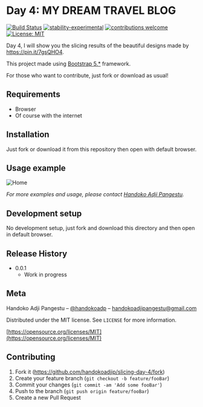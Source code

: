 # Day 4: MY DREAM TRAVEL BLOG

[![Build Status](https://travis-ci.org/dwyl/esta.svg?branch=master)](https://github.com/handokoadjip/slicing-day-4)
[![stability-experimental](https://img.shields.io/badge/stability-experimental-orange.svg)](https://github.com/handokoadjip/slicing-day-4)
[![contributions welcome](https://img.shields.io/badge/contributions-welcome-brightgreen.svg?style=flat)](https://github.com/handokoadjip/slicing-day-4/fork)
[![License: MIT](https://img.shields.io/badge/License-MIT-yellow.svg)](https://opensource.org/licenses/MIT)

Day 4, I will show you the slicing results of the beautiful designs made by https://pin.it/7gsQHO4.

This project made using [Bootstrap 5.\*](https://getbootstrap.com/docs/5.1/getting-started/introduction/) framework.

For those who want to contribute, just fork or download as usual!

## Requirements

- Browser
- Of course with the internet

## Installation

Just fork or download it from this repository then open with default browser.

## Usage example

![Home](https://bebaskripsi.000webhostapp.com/slicing-day-4/home.png)

_For more examples and usage, please contact [Handoko Adji Pangestu](https://www.instagram.com/handokoadp/)._

## Development setup

No development setup, just fork and download this directory and then open in default browser.

## Release History

- 0.0.1
  - Work in progress

## Meta

Handoko Adji Pangestu – [@handokoadp](https://www.instagram.com/handokoadp/) – handokoadjipangestu@gmail.com

Distributed under the MIT license. See `LICENSE` for more information.

[https://opensource.org/licenses/MIT](https://opensource.org/licenses/MIT)

## Contributing

1. Fork it (<https://github.com/handokoadjip/slicing-day-4/fork>)
2. Create your feature branch (`git checkout -b feature/fooBar`)
3. Commit your changes (`git commit -am 'Add some fooBar'`)
4. Push to the branch (`git push origin feature/fooBar`)
5. Create a new Pull Request
